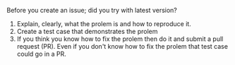 Before you create an issue; did you try with latest version?

1) Explain, clearly, what the prolem is and how to reproduce it.
2) Create a test case that demonstrates the prolem
3) If you think you know how to fix the prolem then do it and submit a pull request (PR). Even if you don't know how to fix the prolem that test case could go in a PR.
